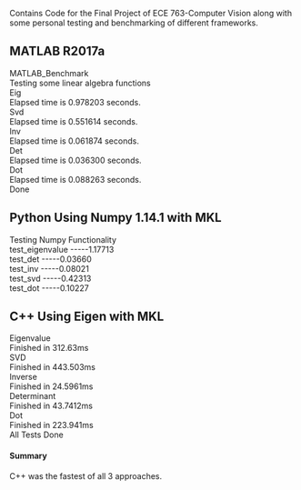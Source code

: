 Contains Code for the Final Project of ECE 763-Computer Vision along with some personal testing and benchmarking of different frameworks.

## MATLAB R2017a 

MATLAB_Benchmark \
Testing some linear algebra functions \
Eig \
Elapsed time is 0.978203 seconds. \
Svd \
Elapsed time is 0.551614 seconds. \
Inv \
Elapsed time is 0.061874 seconds. \
Det \
Elapsed time is 0.036300 seconds. \
Dot \
Elapsed time is 0.088263 seconds. \
Done


## Python Using Numpy 1.14.1 with MKL  

 Testing Numpy Functionality\
test_eigenvalue -----1.17713\
  test_det -----0.03660\
  test_inv -----0.08021\
  test_svd -----0.42313\
  test_dot -----0.10227

## C++ Using Eigen with MKL

Eigenvalue\
Finished in 312.63ms\
SVD\
Finished in 443.503ms\
Inverse\
Finished in 24.5961ms\
Determinant\
Finished in 43.7412ms\
Dot\
Finished in 223.941ms\
All Tests Done

#### Summary
C++ was the fastest of all 3 approaches.